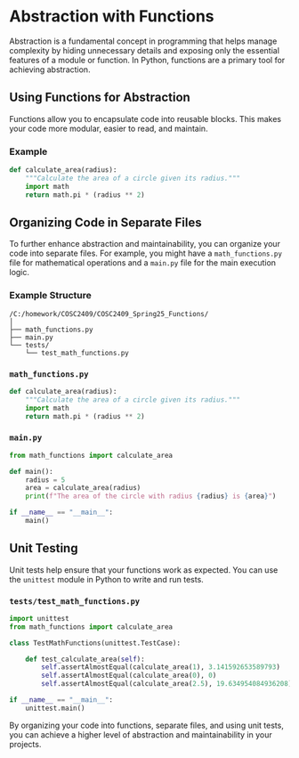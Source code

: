 # Abstraction with Functions

Abstraction is a fundamental concept in programming that helps manage complexity by hiding unnecessary details and exposing only the essential features of a module or function. In Python, functions are a primary tool for achieving abstraction.

## Using Functions for Abstraction

Functions allow you to encapsulate code into reusable blocks. This makes your code more modular, easier to read, and maintain.

### Example

```python
def calculate_area(radius):
    """Calculate the area of a circle given its radius."""
    import math
    return math.pi * (radius ** 2)
```

## Organizing Code in Separate Files

To further enhance abstraction and maintainability, you can organize your code into separate files. For example, you might have a `math_functions.py` file for mathematical operations and a `main.py` file for the main execution logic.

### Example Structure

```
/C:/homework/COSC2409/COSC2409_Spring25_Functions/
│
├── math_functions.py
├── main.py
└── tests/
    └── test_math_functions.py
```

### `math_functions.py`

```python
def calculate_area(radius):
    """Calculate the area of a circle given its radius."""
    import math
    return math.pi * (radius ** 2)
```

### `main.py`

```python
from math_functions import calculate_area

def main():
    radius = 5
    area = calculate_area(radius)
    print(f"The area of the circle with radius {radius} is {area}")

if __name__ == "__main__":
    main()
```

## Unit Testing

Unit tests help ensure that your functions work as expected. You can use the `unittest` module in Python to write and run tests.

### `tests/test_math_functions.py`

```python
import unittest
from math_functions import calculate_area

class TestMathFunctions(unittest.TestCase):

    def test_calculate_area(self):
        self.assertAlmostEqual(calculate_area(1), 3.141592653589793)
        self.assertAlmostEqual(calculate_area(0), 0)
        self.assertAlmostEqual(calculate_area(2.5), 19.634954084936208)

if __name__ == "__main__":
    unittest.main()
```

By organizing your code into functions, separate files, and using unit tests, you can achieve a higher level of abstraction and maintainability in your projects.